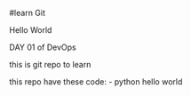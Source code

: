 #learn Git

Hello World

DAY 01 of DevOps

this is git repo to learn

this repo have these code: - python hello world
